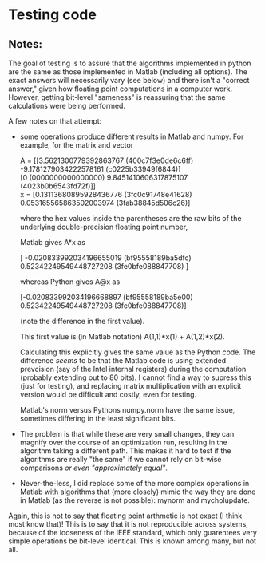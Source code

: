 # Testing code

## Notes:

The goal of testing is to assure that the algorithms implemented in python are
the same as those implemented in Matlab (including all options).  The exact answers
will necessarily vary (see below) and there isn't a "correct answer," given how 
floating point computations in a computer work.  However, getting bit-level "sameness"
is reassuring that the same calculations were being performed.

A few notes on that attempt:

- some operations produce different results in Matlab and numpy.  For example, for the
  matrix and vector

	A = [[3.5621300779392863767 (400c7f3e0de6c6ff) -9.1781279034222578161 (c0225b33949f6844)]   
          [0 (0000000000000000) 9.8451410606317875107 (4023b0b6543fd72f)]]   
	x = [0.13113680895928436776 (3fc0c91748e41628) 0.053165565863502003974 (3fab38845d506c26)]
	
  where the hex values inside the parentheses are the raw bits of the underlying double-precision
  floating point number,


  Matlab gives A\*x as
  
     [ -0.020833992034196655019 (bf95558189ba5dfc) 0.52342249549448727208 (3fe0bfe088847708) ]

  whereas Python gives A@x as

	[-0.020833992034196668897 (bf95558189ba5e00) 0.52342249549448727208 (3fe0bfe088847708)]

  (note the difference in the first value).

  This first value is (in Matlab notation) A(1,1)\*x(1) + A(1,2)\*x(2).

  Calculating this explicitly gives the same value as the Python code.  The difference *seems* to be that the Matlab code is using extended prevcision (say of the Intel internal registers) during the computation (probably extending out to 80 bits).  I cannot find a way to supress this (just for testing), and replacing matrix multiplication with an explicit version would be difficult and costly, even for testing.

  Matlab's norm versus Pythons numpy.norm have the same issue, sometimes differing in the least significant bits.

- The problem is that while these are very small changes, they can magnify over the course of an optimization run, resulting in the algorithm taking a different path.  This makes it hard to test if the algorithms are really "the same" if we cannot rely on bit-wise comparisons *or even "approximately equal"*.

- Never-the-less, I did replace some of the more complex operations in Matlab with algorithms that (more closely) mimic the way they are done in Matlab (as the reverse is not possible): mynorm and mycholupdate.  
  

Again, this is not to say that floating point arthmetic is not exact (I think most know that)!  This is to say that it is not reproducible across systems, because of the looseness of the IEEE standard, which only guarentees very simple operations be bit-level identical.  This is known among many, but not all.
